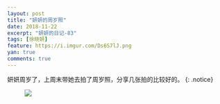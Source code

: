 ```yaml
---
layout: post
title: "妍妍的周岁照"
date: 2018-11-22
excerpt: "妍妍的日记-83"
tags: [徐晓妍]
feature: https://i.imgur.com/Ds6S7lJ.png
yan: true
comments: true
---
```

妍妍周岁了，上周末带她去拍了周岁照，分享几张拍的比较好的。
{: .notice}
<figure>
    <img src="{{ site.staticUrl }}/yanyan/image/zhousui1.JPG?imageslim" />
</figure>

